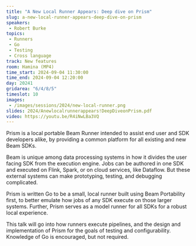 ```yaml
---
title: "A New Local Runner Appears: Deep dive on Prism"
slug: a-new-local-runner-appears-deep-dive-on-prism
speakers:
 - Robert Burke
topics:
 - Runners
 - Go
 - Testing
 - Cross language
track: New features
room: Hamina (MP4)
time_start: 2024-09-04 11:30:00
time_end: 2024-09-04 12:20:00
day: 20241
gridarea: "6/4/8/5"
timeslot: 10
images:
 - /images/sessions/2024/new-local-runner.png 
slides: 2024/Anewlocalrunnerappears!DeepDiveonPrism.pdf
video: https://youtu.be/R4iNwLBa3VQ
---
```


Prism is a local portable Beam Runner intended to assist end user and SDK developers alike, by providing a common platform for all existing and new Beam SDKs.

Beam is unique among data processing systems in how it divides the user facing SDK from the execution engine. Jobs can be authored in one SDK and executed on Flink, Spark, or on cloud services, like Dataflow. But these external systems can make prototyping, testing, and debugging complicated. 

Prism is written Go to be a small, local runner built using Beam Portability first, to better emulate how jobs of any SDK execute on those larger systems. Further, Prism serves as a model runner for all SDKs for a robust local experience.

This talk will go into how runners execute pipelines, and the design and implementation of Prism for the goals of testing and configurability. Knowledge of Go is encouraged, but not required.